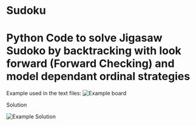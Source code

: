 # Sudoku
<h1> Python Code to solve Jigasaw Sudoko by backtracking with look forward (Forward Checking) and model dependant ordinal strategies </h1>

Example used in the text files:
![Example board](https://www.dropbox.com/s/52o5dg99q34oltv/2019-10-12_16h37_47.png?raw=1)

Solution

![Example Solution](https://www.dropbox.com/s/edgn4t6sriz0zwk/2019-10-13_12h43_21.png?raw=1)
